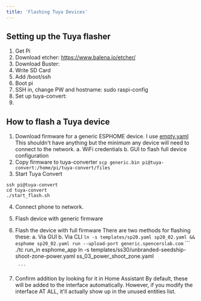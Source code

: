 ```yaml
---
title: 'Flashing Tuya Devices'
---
```


## Setting up the Tuya flasher
1. Get Pi
2. Download etcher: https://www.balena.io/etcher/
3. Download Buster: 
4. Write SD Card
5. Add /boot/ssh
6. Boot pi
7. SSH in, change PW and hostname: sudo raspi-config
8. Set up tuya-convert:
9. 

## How to flash a Tuya device
1. Download firmware for a generic ESPHOME device. I use [empty.yaml]()
    This shouldn't have anything but the minimum any device will need to connect to the network. 
    a. WiFi credentials
    b. GUI to flash full device configuration
2. Copy firmware to tuya-converter
   `scp generic.bin pi@tuya-convert:/home/pi/tuya-convert/files`
3. Start Tuya Convert 
```
ssh pi@tuya-convert
cd tuya-convert
./start_flash.sh
```
4. Connect phone to network. 
4. Flash device with generic firmware
   
5. Flash the device with full firmware 
    There are two methods for flashing these: 
    a. Via GUI
    b. Via CLI
        `ln -s templates/sp20.yaml sp20_02.yaml && esphome sp20_02.yaml run --upload-port generic.spencerslab.com`
        ```
        ./tc run_in esphome_app ln -s templates/ss30/unbranded-seedship-shoot-zone-power.yaml ss_03_power_shoot_zone.yaml
            
        ```
6. Confirm addition by looking for it in Home Assistant
    By default, these will be added to the interface automatically. However, if you modify the interface AT ALL, it'll actually show up in the unused entities list. 
